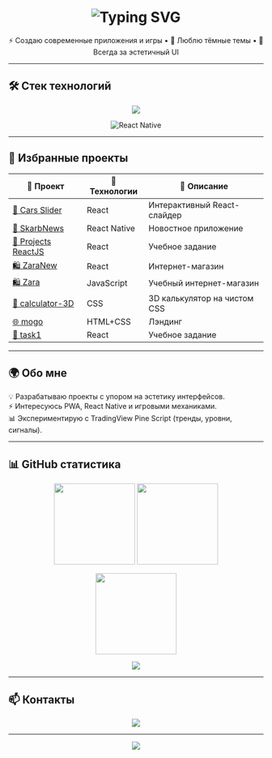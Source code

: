 <!-- Шапка с анимированным текстом -->
<h1 align="center">
  <img src="https://readme-typing-svg.herokuapp.com?font=Fira+Code&pause=1000&center=true&vCenter=true&random=false&width=500&lines=👋+Привет,+я+—+Skarb;🚀+Frontend+Developer;📱+React+%26+React+Native;🎨+UI%2FUX+энтузиаст" alt="Typing SVG" />
</h1>

<p align="center">
  ⚡ Создаю современные приложения и игры • 🖤 Люблю тёмные темы • 🎯 Всегда за эстетичный UI
</p>

---

## 🛠️ Стек технологий  

<p align="center">
  <img src="https://skillicons.dev/icons?i=js,react,nodejs,mongodb,html,css,figma" />
</p>

<p align="center">
  <img alt="React Native" src="https://img.shields.io/badge/React%20Native-111?style=for-the-badge&logo=react&logoColor=61DAFB" />
</p>

---

## 📌 Избранные проекты  

| 🚀 Проект | 🔧 Технологии | 📖 Описание |
|-----------|---------------|-------------|
| [🚗 Cars Slider](https://github.com/skarb-by/CarsSlider) | React | Интерактивный React-слайдер |
| [📰 SkarbNews](https://github.com/skarb-by/SkarbNews) | React Native | Новостное приложение |
| [📝 Projects ReactJS](https://github.com/skarb-by/Projects-ReactJS) | React | Учебное задание |
| [🛍️ ZaraNew](https://github.com/skarb-by/ZaraNew) | React | Интернет-магазин |
| [🛍️ Zara](https://github.com/skarb-by/Zara) | JavaScript | Учебный интернет-магазин |
| [🧮 calculator-3D](https://github.com/skarb-by/calculator-3D) | CSS | 3D калькулятор на чистом CSS |
| [🌐 mogo](https://github.com/skarb-by/mogo) | HTML+CSS | Лэндинг |
| [📝 task1](https://github.com/skarb-by/task1) | React | Учебное задание |

---

## 🌍 Обо мне  

💡 Разрабатываю проекты с упором на эстетику интерфейсов.  
⚡ Интересуюсь PWA, React Native и игровыми механиками.  
📊 Экспериментирую с TradingView Pine Script (тренды, уровни, сигналы).  

---

## 📊 GitHub статистика  

<p align="center">
  <img src="https://github-readme-stats.vercel.app/api?username=skarb-by&show_icons=true&theme=tokyonight" height="160" />
  <img src="https://github-readme-stats.vercel.app/api/top-langs/?username=skarb-by&layout=compact&theme=tokyonight" height="160" />
</p>

<p align="center">
  <img src="https://github-readme-streak-stats.herokuapp.com?user=skarb-by&theme=radical&hide_border=true" height="160"/>
</p>

<p align="center">
  <img src="https://github-profile-trophy.vercel.app/?username=skarb-by&theme=darkhub&no-frame=true&margin-w=15" />
</p>

---

## 📫 Контакты  

<p align="center">
  <a href="https://t.me/robin_hood_8"><img src="https://img.shields.io/badge/Telegram-111?style=for-the-badge&logo=telegram&logoColor=26A5E4" /></a>
</p>

---

<!-- Анимированный футер -->
<p align="center">
  <img src="https://capsule-render.vercel.app/api?type=waving&color=gradient&height=120&section=footer"/>
</p>

